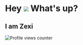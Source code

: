 Hey ![](https://user-images.githubusercontent.com/18350557/176309783-0785949b-9127-417c-8b55-ab5a4333674e.gif) What's up?
============================================================================================================================
I am Zexi
---------





![Profile views counter](https://komarev.com/ghpvc/?username=wangz30&&style=flat-square)  
  
